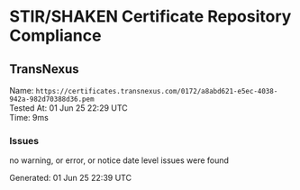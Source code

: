 # STIR/SHAKEN Certificate Repository Compliance

## TransNexus

Name: `https://certificates.transnexus.com/0172/a8abd621-e5ec-4038-942a-982d70388d36.pem`\
Tested At: 01 Jun 25 22:29 UTC\
Time: 9ms

### Issues

no warning, or error, or notice date level issues were found

Generated: 01 Jun 25 22:39 UTC